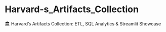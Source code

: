 # Harvard-s_Artifacts_Collection
🏛️ Harvard’s Artifacts Collection: ETL, SQL Analytics &amp; Streamlit Showcase  
